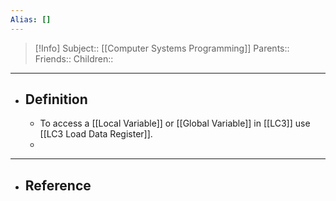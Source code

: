 ```yaml
---
Alias: []
---
```

> [!Info]
> Subject:: [[Computer Systems Programming]]
> Parents:: 
> Friends:: 
> Children:: 
---
- ## Definition
	- To access a [[Local Variable]] or [[Global Variable]] in [[LC3]] use [[LC3 Load Data Register]].
	- 
---
- ## Reference